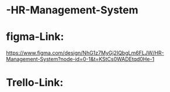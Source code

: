 # -HR-Management-System

# figma-Link:
https://www.figma.com/design/NhG1z7MyGj2IQbgLm6FLJW/HR-Management-System?node-id=0-1&t=KStCs0WADEtqd0He-1


# Trello-Link:

